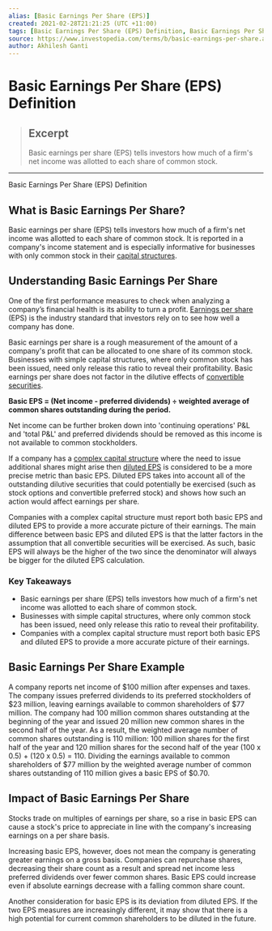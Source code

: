 ```yaml
---
alias: [Basic Earnings Per Share (EPS)]
created: 2021-02-28T21:21:25 (UTC +11:00)
tags: [Basic Earnings Per Share (EPS) Definition, Basic Earnings Per Share (EPS) Definition]
source: https://www.investopedia.com/terms/b/basic-earnings-per-share.asp
author: Akhilesh Ganti
---
```


# Basic Earnings Per Share (EPS) Definition

> ## Excerpt
> Basic earnings per share (EPS) tells investors how much of a firm's net income was allotted to each share of common stock.

---

Basic Earnings Per Share (EPS) Definition
## What is Basic Earnings Per Share?

Basic earnings per share (EPS) tells investors how much of a firm's net income was allotted to each share of common stock. It is reported in a company's income statement and is especially informative for businesses with only common stock in their [capital structures](https://www.investopedia.com/terms/c/capitalstructure.asp).

## Understanding Basic Earnings Per Share

One of the first performance measures to check when analyzing a company’s financial health is its ability to turn a profit. [Earnings per share](https://www.investopedia.com/terms/e/eps.asp) (EPS) is the industry standard that investors rely on to see how well a company has done.

Basic earnings per share is a rough measurement of the amount of a company's profit that can be allocated to one share of its common stock. Businesses with simple capital structures, where only common stock has been issued, need only release this ratio to reveal their profitability. Basic earnings per share does not factor in the dilutive effects of [convertible securities](https://www.investopedia.com/terms/c/convertible-security.asp).

**Basic EPS = (Net income - preferred dividends) ÷ weighted average of common shares outstanding during the period.**

Net income can be further broken down into 'continuing operations' P&L and 'total P&L' and preferred dividends should be removed as this income is not available to common stockholders.

If a company has a [complex capital structure](https://www.investopedia.com/terms/c/complex-capital-structure.asp) where the need to issue additional shares might arise then [diluted EPS](https://www.investopedia.com/terms/d/dilutedeps.asp) is considered to be a more precise metric than basic EPS. Diluted EPS takes into account all of the outstanding dilutive securities that could potentially be exercised (such as stock options and convertible preferred stock) and shows how such an action would affect earnings per share.

Companies with a complex capital structure must report both basic EPS and diluted EPS to provide a more accurate picture of their earnings. The main difference between basic EPS and diluted EPS is that the latter factors in the assumption that all convertible securities will be exercised. As such, basic EPS will always be the higher of the two since the denominator will always be bigger for the diluted EPS calculation.

### Key Takeaways

-   Basic earnings per share (EPS) tells investors how much of a firm's net income was allotted to each share of common stock.
-   Businesses with simple capital structures, where only common stock has been issued, need only release this ratio to reveal their profitability.
-   Companies with a complex capital structure must report both basic EPS and diluted EPS to provide a more accurate picture of their earnings.

## Basic Earnings Per Share Example 

A company reports net income of $100 million after expenses and taxes. The company issues preferred dividends to its preferred stockholders of $23 million, leaving earnings available to common shareholders of $77 million. The company had 100 million common shares outstanding at the beginning of the year and issued 20 million new common shares in the second half of the year. As a result, the weighted average number of common shares outstanding is 110 million: 100 million shares for the first half of the year and 120 million shares for the second half of the year (100 x 0.5) + (120 x 0.5) = 110. Dividing the earnings available to common shareholders of $77 million by the weighted average number of common shares outstanding of 110 million gives a basic EPS of $0.70.

## Impact of Basic Earnings Per Share

Stocks trade on multiples of earnings per share, so a rise in basic EPS can cause a stock's price to appreciate in line with the company's increasing earnings on a per share basis.

Increasing basic EPS, however, does not mean the company is generating greater earnings on a gross basis. Companies can repurchase shares, decreasing their share count as a result and spread net income less preferred dividends over fewer common shares. Basic EPS could increase even if absolute earnings decrease with a falling common share count.

Another consideration for basic EPS is its deviation from diluted EPS. If the two EPS measures are increasingly different, it may show that there is a high potential for current common shareholders to be diluted in the future.

